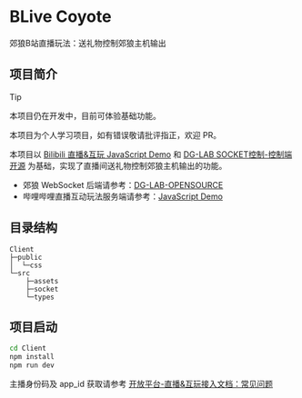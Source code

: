 # BLive Coyote
郊狼B站直播玩法：送礼物控制郊狼主机输出

## 项目简介
> [!TIP]
> 本项目仍在开发中，目前可体验基础功能。
> 
> 本项目为个人学习项目，如有错误敬请批评指正，欢迎 PR。

本项目以 [Bilibili 直播&互玩 JavaScript Demo](https://open-live.bilibili.com/document/a7bd5377-ad7d-a273-25ae-28caf37a7a85) 和 [DG-LAB SOCKET控制-控制端开源](https://github.com/DG-LAB-OPENSOURCE/DG-LAB-OPENSOURCE/tree/main/socket) 为基础，实现了直播间送礼物控制郊狼主机输出的功能。

- 郊狼 WebSocket 后端请参考：[DG-LAB-OPENSOURCE](https://github.com/DG-LAB-OPENSOURCE/DG-LAB-OPENSOURCE/tree/main/socket/BackEnd(Node))
- 哔哩哔哩直播互动玩法服务端请参考：[JavaScript Demo](https://open-live.bilibili.com/document/a7bd5377-ad7d-a273-25ae-28caf37a7a85)

## 目录结构
```
Client
├─public
│  └─css
└─src
    ├─assets
    ├─socket
    └─types
```

## 项目启动
```bash
cd Client
npm install
npm run dev
```
主播身份码及 app_id 获取请参考 [开放平台-直播&互玩接入文档：常见问题](https://open-live.bilibili.com/document/5dffc297-6fd2-41ff-bd45-6e8b89e2a68e)

